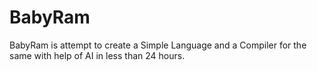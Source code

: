 # BabyRam
BabyRam is attempt to create a Simple Language and a Compiler for the same with help of AI in less than 24 hours.
